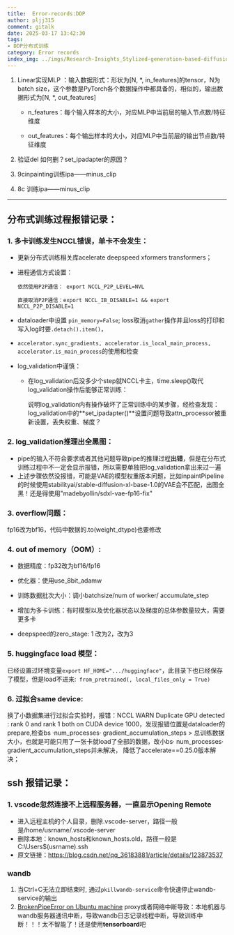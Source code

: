 ```yaml
---
title:  Error-records:DDP
author: pljj315
comment: gitalk
date: 2025-03-17 13:42:30
tags:
- DDP分布式训练
category: Error records
index_img: ../imgs/Research-Insights_Stylized-generation-based-diffusion/image-20250227153104659.png
---
```






1. Linear实现MLP ：输入数据形式：形状为[N, *, in_features]的tensor，N为batch size，这个参数是PyTorch各个数据操作中都具备的，相似的，输出数据形式为[N, *, out_features]
   -  n_features：每个输入样本的大小，对应MLP中当前层的输入节点数/特征维度

   - out_features：每个输出样本的大小，对应MLP中当前层的输出节点数/特征维度

2. 验证del 如何删？set_ipadapter的原因？

3. 9cinpainting训练ipa——minus_clip

4. 8c 训练ipa——minus_clip


------------
## 分布式训练过程报错记录：

### 1. 多卡训练发生NCCL错误，单卡不会发生：

- 更新分布式训练相关库acelerate deepspeed xformers transformers；

- 进程通信方式设置：

  `依然使用P2P通信： export NCCL_P2P_LEVEL=NVL `

  `直接取消P2P通信：export NCCL_IB_DISABLE=1 && export NCCL_P2P_DISABLE=1`

- dataloader中设置 `pin_memory=False`;  loss取消`gather`操作并且loss的打印和写入log时要`.detach().item()`，

- `accelerator.sync_gradients, accelerator.is_local_main_process, accelerator.is_main_process`的使用和检查

- log_validation中谨慎：

  - 在log_validation后没多少个step就NCCL卡主，time.sleep()取代log_validation操作后能够正常训练：

    说明log_validation内有操作破坏了正常训练中的某步骤，经检查发现： log_validation中的**set_ipadapter()**设置问题导致attn_processor被重新设置，丢失权重、梯度？


### 2. log_validation推理出全黑图：

- pipe的输入不符合要求或者其他问题导致pipe的推理过程**出错**，但是在分布式训练过程中不一定会显示报错，所以需要单独把log_validation拿出来过一遍
- 上述步骤依然没报错，可能是VAE的模型权重版本问题，比如inpaintPipeline的时候使用stabilityai/stable-diffusion-xl-base-1.0的VAE会不匹配，出图全黑！还是得使用"madebyollin/sdxl-vae-fp16-fix"

### 3. overflow问题：

fp16改为bf16，代码中数据的.to(weight_dtype)也要修改

### 4. out of memory（OOM）: 

- 数据精度：fp32改为bf16/fp16

- 优化器：使用use_8bit_adamw

- 训练数据批次大小：调小batchsize/num of worker/ accumulate_step

- 增加为多卡训练：有时模型以及优化器状态以及梯度的总体参数量较大，需要更多卡
- deepspeed的zero_stage: 1 改为2，改为3

### 5. huggingface load 模型：

已经设置过环境变量`export HF_HOME=".../huggingface"`，此目录下也已经保存了模型，但是load不进来:` from_pretrained(, local_files_only = True)`

### 6. 过拟合same device:

换了小数据集进行过拟合实验时，报错：NCCL WARN Duplicate GPU detected : rank 0 and rank 1 both on CUDA device 1000，发现报错位置是dataloader的prepare,检查bs ·num_processes· gradient_accumulation_steps > 总训练数据大小，也就是可能只用了一张卡就load了全部的数据，改小bs· num_processes· gradient_accumulation_steps并未解决， 降低了accelerate==0.25.0版本解决；



## ssh 报错记录：

### 1. vscode忽然连接不上远程服务器，一直显示Opening Remote

- 进入远程主机的个人目录，删除.vscode-server，路径一般是/home/usrname/.vscode-server
- 删除本地：known_hosts和known_hosts.old，路径一般是C:\Users$(usrname).ssh
- 原文链接：https://blog.csdn.net/qq_36183881/article/details/123873537



### wandb

1. 当Ctrl+C无法立即结束时, 通过`pkillwandb-service`命令快速停止wandb-service的输出
2. [BrokenPipeError on Ubuntu machine](https://community.wandb.ai/t/brokenpipeerror-on-ubuntu-machine/4117)  proxy或者网络中断导致：本地机器与wandb服务器通讯中断，导致wandb日志记录线程中断，导致训练中断！！！太不智能了！还是使用**tensorboard**吧
